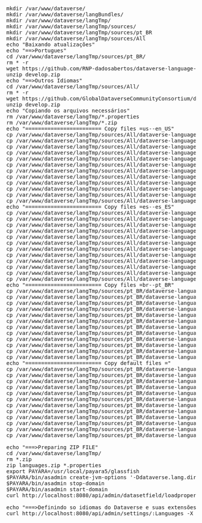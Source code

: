 <pre>
mkdir /var/www/dataverse/
mkdir /var/www/dataverse/langBundles/
mkdir /var/www/dataverse/langTmp/
mkdir /var/www/dataverse/langTmp/sources/
mkdir /var/www/dataverse/langTmp/sources/pt_BR
mkdir /var/www/dataverse/langTmp/sources/All
echo "Baixando atualizações"
echo "==>Portugues"
cd /var/www/dataverse/langTmp/sources/pt_BR/
rm * -r
wget https://github.com/RNP-dadosabertos/dataverse-language-packs/archive/develop.zip
unzip develop.zip
echo "==>Outros Idiomas"
cd /var/www/dataverse/langTmp/sources/All/
rm * -r
wget https://github.com/GlobalDataverseCommunityConsortium/dataverse-language-packs/archive/refs/heads/develop.zip
unzip develop.zip
echo "Copiando os arquivos necessários"
rm /var/www/dataverse/langTmp/*.properties
rm /var/www/dataverse/langTmp/*.zip
echo "======================== Copy files =us--en_US"
cp /var/www/dataverse/langTmp/sources/All/dataverse-language-packs-develop/en_US/astrophysics.properties /var/www/dataverse/langTmp/astrophysics_us.properties
cp /var/www/dataverse/langTmp/sources/All/dataverse-language-packs-develop/en_US/biomedical.properties /var/www/dataverse/langTmp/biomedical_us.properties
cp /var/www/dataverse/langTmp/sources/All/dataverse-language-packs-develop/en_US/BuiltInRoles.properties /var/www/dataverse/langTmp/BuiltInRoles_us.properties
cp /var/www/dataverse/langTmp/sources/All/dataverse-language-packs-develop/en_US/Bundle.properties /var/www/dataverse/langTmp/Bundle_us.properties
cp /var/www/dataverse/langTmp/sources/All/dataverse-language-packs-develop/en_US/citation.properties /var/www/dataverse/langTmp/citation_us.properties
cp /var/www/dataverse/langTmp/sources/All/dataverse-language-packs-develop/en_US/geospatial.properties /var/www/dataverse/langTmp/geospatial_us.properties
cp /var/www/dataverse/langTmp/sources/All/dataverse-language-packs-develop/en_US/journal.properties /var/www/dataverse/langTmp/journal_us.properties
cp /var/www/dataverse/langTmp/sources/All/dataverse-language-packs-develop/en_US/MimeTypeDetectionByFileExtension.properties /var/www/dataverse/langTmp/MimeTypeDetectionByFileExtension_us.properties
cp /var/www/dataverse/langTmp/sources/All/dataverse-language-packs-develop/en_US/MimeTypeDisplay.properties /var/www/dataverse/langTmp/MimeTypeDisplay_us.properties
cp /var/www/dataverse/langTmp/sources/All/dataverse-language-packs-develop/en_US/MimeTypeFacets.properties /var/www/dataverse/langTmp/MimeTypeFacets_us.properties
cp /var/www/dataverse/langTmp/sources/All/dataverse-language-packs-develop/en_US/socialscience.properties /var/www/dataverse/langTmp/socialscience_us.properties
cp /var/www/dataverse/langTmp/sources/All/dataverse-language-packs-develop/en_US/ValidationMessages.properties /var/www/dataverse/langTmp/ValidationMessages_us.properties
echo "======================== Copy files =es--es_ES"
cp /var/www/dataverse/langTmp/sources/All/dataverse-language-packs-develop/es_ES/astrophysics.properties /var/www/dataverse/langTmp/astrophysics_es.properties
cp /var/www/dataverse/langTmp/sources/All/dataverse-language-packs-develop/es_ES/biomedical.properties /var/www/dataverse/langTmp/biomedical_es.properties
cp /var/www/dataverse/langTmp/sources/All/dataverse-language-packs-develop/es_ES/BuiltInRoles.properties /var/www/dataverse/langTmp/BuiltInRoles_es.properties
cp /var/www/dataverse/langTmp/sources/All/dataverse-language-packs-develop/es_ES/Bundle.properties /var/www/dataverse/langTmp/Bundle_es.properties
cp /var/www/dataverse/langTmp/sources/All/dataverse-language-packs-develop/es_ES/citation.properties /var/www/dataverse/langTmp/citation_es.properties
cp /var/www/dataverse/langTmp/sources/All/dataverse-language-packs-develop/es_ES/geospatial.properties /var/www/dataverse/langTmp/geospatial_es.properties
cp /var/www/dataverse/langTmp/sources/All/dataverse-language-packs-develop/es_ES/journal.properties /var/www/dataverse/langTmp/journal_es.properties
cp /var/www/dataverse/langTmp/sources/All/dataverse-language-packs-develop/es_ES/MimeTypeDetectionByFileExtension.properties /var/www/dataverse/langTmp/MimeTypeDetectionByFileExtension_es.properties
cp /var/www/dataverse/langTmp/sources/All/dataverse-language-packs-develop/es_ES/MimeTypeDisplay.properties /var/www/dataverse/langTmp/MimeTypeDisplay_es.properties
cp /var/www/dataverse/langTmp/sources/All/dataverse-language-packs-develop/es_ES/MimeTypeFacets.properties /var/www/dataverse/langTmp/MimeTypeFacets_es.properties
cp /var/www/dataverse/langTmp/sources/All/dataverse-language-packs-develop/es_ES/socialscience.properties /var/www/dataverse/langTmp/socialscience_es.properties
cp /var/www/dataverse/langTmp/sources/All/dataverse-language-packs-develop/es_ES/ValidationMessages.properties /var/www/dataverse/langTmp/ValidationMessages_es.properties
echo "======================== Copy files =br--pt_BR"
cp /var/www/dataverse/langTmp/sources/pt_BR/dataverse-language-packs-develop/pt_BR/astrophysics_br.properties /var/www/dataverse/langTmp/astrophysics_br.properties
cp /var/www/dataverse/langTmp/sources/pt_BR/dataverse-language-packs-develop/pt_BR/biomedical_br.properties /var/www/dataverse/langTmp/biomedical_br.properties
cp /var/www/dataverse/langTmp/sources/pt_BR/dataverse-language-packs-develop/pt_BR/BuiltInRoles_br.properties /var/www/dataverse/langTmp/BuiltInRoles_br.properties
cp /var/www/dataverse/langTmp/sources/pt_BR/dataverse-language-packs-develop/pt_BR/Bundle_br.properties /var/www/dataverse/langTmp/Bundle_br.properties
cp /var/www/dataverse/langTmp/sources/pt_BR/dataverse-language-packs-develop/pt_BR/citation_br.properties /var/www/dataverse/langTmp/citation_br.properties
cp /var/www/dataverse/langTmp/sources/pt_BR/dataverse-language-packs-develop/pt_BR/geospatial_br.properties /var/www/dataverse/langTmp/geospatial_br.properties
cp /var/www/dataverse/langTmp/sources/pt_BR/dataverse-language-packs-develop/pt_BR/journal_br.properties /var/www/dataverse/langTmp/journal_br.properties
cp /var/www/dataverse/langTmp/sources/pt_BR/dataverse-language-packs-develop/pt_BR/MimeTypeDetectionByFileExtension_br.properties /var/www/dataverse/langTmp/MimeTypeDetectionByFileExtension_br.properties
cp /var/www/dataverse/langTmp/sources/pt_BR/dataverse-language-packs-develop/pt_BR/MimeTypeDisplay_br.properties /var/www/dataverse/langTmp/MimeTypeDisplay_br.properties
cp /var/www/dataverse/langTmp/sources/pt_BR/dataverse-language-packs-develop/pt_BR/MimeTypeFacets_br.properties /var/www/dataverse/langTmp/MimeTypeFacets_br.properties
cp /var/www/dataverse/langTmp/sources/pt_BR/dataverse-language-packs-develop/pt_BR/socialscience_br.properties /var/www/dataverse/langTmp/socialscience_br.properties
cp /var/www/dataverse/langTmp/sources/pt_BR/dataverse-language-packs-develop/pt_BR/ValidationMessages_br.properties /var/www/dataverse/langTmp/ValidationMessages_br.properties
echo "======================== Copy default files ="
cp /var/www/dataverse/langTmp/sources/pt_BR/dataverse-language-packs-develop/pt_BR/astrophysics_br.properties /var/www/dataverse/langTmp/astrophysics_en.properties
cp /var/www/dataverse/langTmp/sources/pt_BR/dataverse-language-packs-develop/pt_BR/biomedical_br.properties /var/www/dataverse/langTmp/biomedical_en.properties
cp /var/www/dataverse/langTmp/sources/pt_BR/dataverse-language-packs-develop/pt_BR/BuiltInRoles_br.properties /var/www/dataverse/langTmp/BuiltInRoles_en.properties
cp /var/www/dataverse/langTmp/sources/pt_BR/dataverse-language-packs-develop/pt_BR/Bundle_br.properties /var/www/dataverse/langTmp/Bundle_en.properties
cp /var/www/dataverse/langTmp/sources/pt_BR/dataverse-language-packs-develop/pt_BR/citation_br.properties /var/www/dataverse/langTmp/citation_en.properties
cp /var/www/dataverse/langTmp/sources/pt_BR/dataverse-language-packs-develop/pt_BR/geospatial_br.properties /var/www/dataverse/langTmp/geospatial_en.properties
cp /var/www/dataverse/langTmp/sources/pt_BR/dataverse-language-packs-develop/pt_BR/journal_br.properties /var/www/dataverse/langTmp/journal_en.properties
cp /var/www/dataverse/langTmp/sources/pt_BR/dataverse-language-packs-develop/pt_BR/MimeTypeDetectionByFileExtension_br.properties /var/www/dataverse/langTmp/MimeTypeDetectionByFileExtension_en.properties
cp /var/www/dataverse/langTmp/sources/pt_BR/dataverse-language-packs-develop/pt_BR/MimeTypeDisplay_br.properties /var/www/dataverse/langTmp/MimeTypeDisplay_en.properties
cp /var/www/dataverse/langTmp/sources/pt_BR/dataverse-language-packs-develop/pt_BR/MimeTypeFacets_br.properties /var/www/dataverse/langTmp/MimeTypeFacets_en.properties
cp /var/www/dataverse/langTmp/sources/pt_BR/dataverse-language-packs-develop/pt_BR/socialscience_br.properties /var/www/dataverse/langTmp/socialscience_en.properties
cp /var/www/dataverse/langTmp/sources/pt_BR/dataverse-language-packs-develop/pt_BR/ValidationMessages_br.properties /var/www/dataverse/langTmp/ValidationMessages_en.properties

echo "===>Preparing ZIP FILE"
cd /var/www/dataverse/langTmp/
rm *.zip
zip languages.zip *.properties
export PAYARA=/usr/local/payara5/glassfish
$PAYARA/bin/asadmin create-jvm-options '-Ddataverse.lang.directory=/var/www/dataverse/langBundles'
$PAYARA/bin/asadmin stop-domain
$PAYARA/bin/asadmin start-domain
curl http://localhost:8080/api/admin/datasetfield/loadpropertyfiles -X POST --upload-file languages.zip -H "Content-Type: application/zip"

echo "===>Definindo so idiomas do Dataverse e suas extensões"
curl http://localhost:8080/api/admin/settings/:Languages -X PUT -d '[{"locale":"en","title":"Idioma Padrão"}, {"locale":"us","title":"English"}, {"locale":"br","title":"Português"}]'
</pre>
